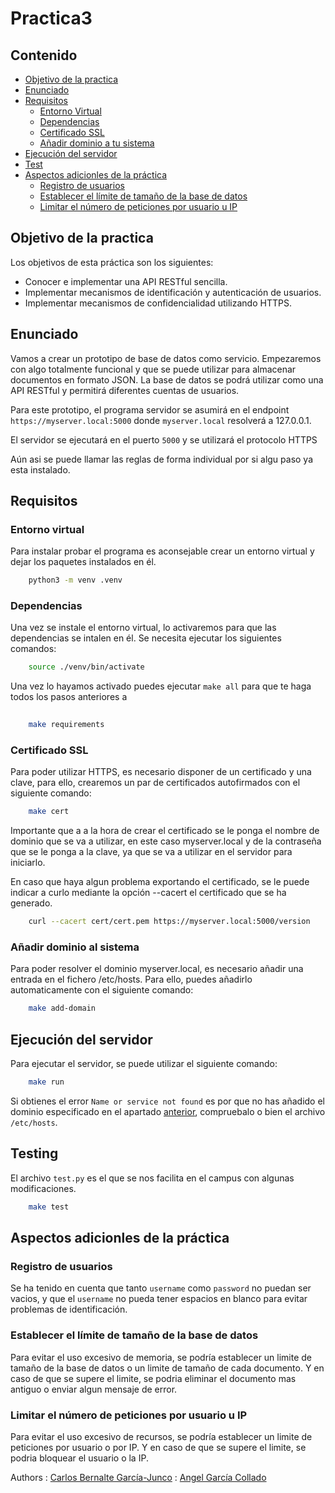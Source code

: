 # Practica3

## Contenido
- [Objetivo de la practica](#objetivo-de-la-practica)
- [Enunciado](#enunciado)
- [Requisitos](#requisitos)
    - [Entorno Virtual](#entorno-virtual)
    - [Dependencias](#dependencias)
    - [Certificado SSL](#certificado-ssl)
    - [Añadir dominio a tu sistema](#añadir-dominio-al-sistema)
- [Ejecución del servidor](#ejecución-del-servidor)
- [Test](#testing)
- [Aspectos adicionles de la práctica](#aspectos-adicionles-de-la-práctica)
    - [Registro de usuarios](#registro-de-usuarios)
    - [Establecer el límite de tamaño de la base de datos](#establecer-el-límite-de-tamaño-de-la-base-de-datos)
    - [Limitar el número de peticiones por usuario u IP](#limitar-el-número-de-peticiones-por-usuario-u-ip)

## Objetivo de la practica
Los objetivos de esta práctica son los siguientes:
- Conocer e implementar una API RESTful sencilla.
- Implementar mecanismos de identificación y autenticación de usuarios.
- Implementar mecanismos de confidencialidad utilizando HTTPS.

## Enunciado 
Vamos a crear un prototipo de base de datos como servicio. Empezaremos con algo totalmente funcional y que se puede utilizar para almacenar documentos en formato JSON. La base de datos se podrá utilizar como una API RESTful y permitirá diferentes cuentas de usuarios.

Para este prototipo, el programa servidor se asumirá en el endpoint
`https://myserver.local:5000` donde `myserver.local` resolverá a 127.0.0.1. 

El servidor se ejecutará en el puerto `5000` y se utilizará el protocolo HTTPS

Aún asi se puede llamar las reglas de forma individual por si algu paso ya esta instalado.
## Requisitos
### Entorno virtual
Para instalar probar el programa es aconsejable crear un entorno virtual y dejar los paquetes instalados en él.

```bash
    python3 -m venv .venv
```
### Dependencias
Una vez se instale el entorno virtual, lo activaremos para que las dependencias se intalen en él. Se necesita ejecutar los siguientes comandos:

```bash
    source ./venv/bin/activate
```
Una vez lo hayamos activado puedes ejecutar `make all` para que te haga todos los pasos anteriores a 
```bash
    
    make requirements
```
### Certificado SSL
Para poder utilizar HTTPS, es necesario disponer de un certificado y una clave, para ello, crearemos un par de certificados autofirmados con el siguiente comando:

```bash
    make cert
```
Importante que a a la hora de crear el certificado se le ponga el nombre de dominio que se va a utilizar, en este caso myserver.local y de la contraseña que se le ponga a la clave, ya que se va a utilizar en el servidor para iniciarlo.

En caso que haya algun problema exportando el certificado, se le puede indicar a curlo mediante la opción --cacert el certificado que se ha generado.
```bash
    curl --cacert cert/cert.pem https://myserver.local:5000/version
```


### Añadir dominio al sistema
Para poder resolver el dominio myserver.local, es necesario añadir una entrada en el fichero /etc/hosts. Para ello, puedes añadirlo automaticamente con el siguiente comando:

```bash
    make add-domain
```

## Ejecución del servidor
Para ejecutar el servidor, se puede utilizar el siguiente comando:

```bash
    make run
```
Si obtienes el error `Name or service not found` es por que no has añadido el dominio especificado en el apartado [anterior](#añadir-dominio-al-sistema), compruebalo o bien el archivo `/etc/hosts`.
## Testing
El archivo `test.py` es el que se nos facilita en el campus con algunas modificaciones.

```bash
    make test
```

## Aspectos adicionles de la práctica
### Registro de usuarios
Se ha tenido en cuenta que tanto `username` como `password` no puedan ser vacios, y que el `username` no pueda tener espacios en blanco para evitar problemas de identificación.

### Establecer el límite de tamaño de la base de datos
Para evitar el uso excesivo de memoria, se podría establecer un limite de tamaño de la base de datos o un limite de tamaño de cada documento. Y en caso de que se supere el limite, se podria eliminar el documento mas antiguo o enviar algun mensaje de error.

### Limitar el número de peticiones por usuario u IP
Para evitar el uso excesivo de recursos, se podría establecer un limite de peticiones por usuario o por IP. Y en caso de que se supere el limite, se podria bloquear el usuario o la IP.

Authors
    :  [Carlos Bernalte García-Junco](https://github.com/Carlos-Bernalte)
    :  [Angel García Collado](https://github.com/theangelogarci)












    
